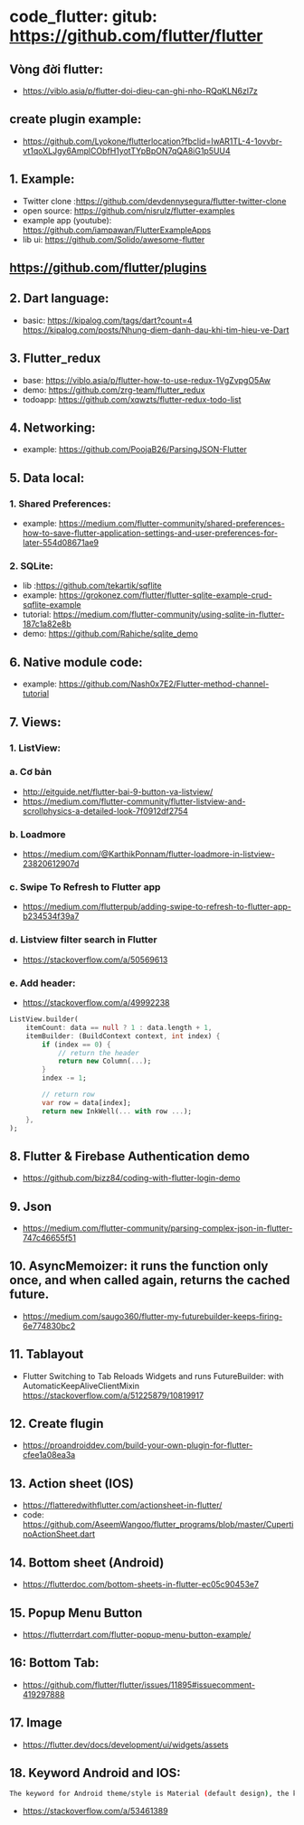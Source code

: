 # code_flutter: gitub: https://github.com/flutter/flutter

## Vòng đời flutter:
- https://viblo.asia/p/flutter-doi-dieu-can-ghi-nho-RQqKLN6zl7z

## create plugin example:
- https://github.com/Lyokone/flutterlocation?fbclid=IwAR1TL-4-1ovvbr-vt1qoXLJgy6AmplCObfH1yotTYpBpON7qQA8iG1p5UU4

## 1. Example: 
- Twitter clone :https://github.com/devdennysegura/flutter-twitter-clone
- open source: https://github.com/nisrulz/flutter-examples
- example app (youtube): https://github.com/iampawan/FlutterExampleApps
- lib ui: https://github.com/Solido/awesome-flutter

## https://github.com/flutter/plugins

## 2. Dart language:
- basic: https://kipalog.com/tags/dart?count=4    https://kipalog.com/posts/Nhung-diem-danh-dau-khi-tim-hieu-ve-Dart

## 3. Flutter_redux
- base: https://viblo.asia/p/flutter-how-to-use-redux-1VgZvpgO5Aw
- demo: https://github.com/zrg-team/flutter_redux
- todoapp: https://github.com/xqwzts/flutter-redux-todo-list

## 4. Networking:
- example: https://github.com/PoojaB26/ParsingJSON-Flutter

## 5. Data local:
### 1. Shared Preferences: 
- example: https://medium.com/flutter-community/shared-preferences-how-to-save-flutter-application-settings-and-user-preferences-for-later-554d08671ae9
### 2. SQLite: 
- lib :https://github.com/tekartik/sqflite
- example: https://grokonez.com/flutter/flutter-sqlite-example-crud-sqflite-example
- tutorial: https://medium.com/flutter-community/using-sqlite-in-flutter-187c1a82e8b
- demo: https://github.com/Rahiche/sqlite_demo

## 6. Native module code: 
- example: https://github.com/Nash0x7E2/Flutter-method-channel-tutorial

## 7. Views:
### 1. ListView: 
### a. Cơ bản
- http://eitguide.net/flutter-bai-9-button-va-listview/
- https://medium.com/flutter-community/flutter-listview-and-scrollphysics-a-detailed-look-7f0912df2754
### b. Loadmore
- https://medium.com/@KarthikPonnam/flutter-loadmore-in-listview-23820612907d
### c. Swipe To Refresh to Flutter app
- https://medium.com/flutterpub/adding-swipe-to-refresh-to-flutter-app-b234534f39a7

### d. Listview filter search in Flutter
- https://stackoverflow.com/a/50569613
### e. Add header:
- https://stackoverflow.com/a/49992238
```dart
ListView.builder(
    itemCount: data == null ? 1 : data.length + 1,
    itemBuilder: (BuildContext context, int index) {
        if (index == 0) {
            // return the header
            return new Column(...);
        }
        index -= 1;

        // return row
        var row = data[index];
        return new InkWell(... with row ...);
    },
);
```

## 8. Flutter & Firebase Authentication demo
- https://github.com/bizz84/coding-with-flutter-login-demo

## 9. Json
- https://medium.com/flutter-community/parsing-complex-json-in-flutter-747c46655f51

## 10. AsyncMemoizer: it runs the function only once, and when called again, returns the cached future.
- https://medium.com/saugo360/flutter-my-futurebuilder-keeps-firing-6e774830bc2

## 11. Tablayout
- Flutter Switching to Tab Reloads Widgets and runs FutureBuilder: with AutomaticKeepAliveClientMixin
https://stackoverflow.com/a/51225879/10819917

## 12. Create flugin
- https://proandroiddev.com/build-your-own-plugin-for-flutter-cfee1a08ea3a

## 13. Action sheet (IOS)
- https://flatteredwithflutter.com/actionsheet-in-flutter/
- code: https://github.com/AseemWangoo/flutter_programs/blob/master/CupertinoActionSheet.dart

## 14. Bottom sheet (Android)
- https://flutterdoc.com/bottom-sheets-in-flutter-ec05c90453e7

## 15. Popup Menu Button 
- https://flutterrdart.com/flutter-popup-menu-button-example/

## 16: Bottom Tab:
- https://github.com/flutter/flutter/issues/11895#issuecomment-419297888

## 17. Image
- https://flutter.dev/docs/development/ui/widgets/assets

## 18. Keyword Android and IOS:
```sh 
The keyword for Android theme/style is Material (default design), the keyword for iOS theme/style is Cupertino. Every iOS theme widget has the prefix Cupertino. So that, for you requirement, we can guess the keyword is CupertinoDialog/CupertinoAlertDialog
```
- https://stackoverflow.com/a/53461389


